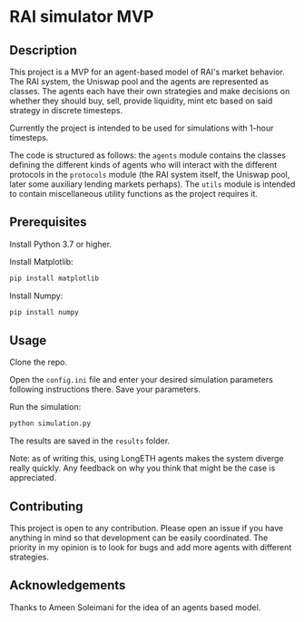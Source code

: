 # RAI simulator MVP

## Description

This project is a MVP for an agent-based model of RAI's market behavior. The RAI system, the Uniswap pool and the agents are represented as classes. The agents each have their own strategies and make decisions on whether they should buy, sell, provide liquidity, mint etc based on said strategy in discrete timesteps.

Currently the project is intended to be used for simulations with 1-hour timesteps.

The code is structured as follows: the ``agents`` module contains the classes defining the different kinds of agents who will interact with the different protocols in the ``protocols`` module (the RAI system itself, the Uniswap pool, later some auxiliary lending markets perhaps). The ``utils`` module is intended to contain miscellaneous utility functions as the project requires it.

## Prerequisites

Install Python 3.7 or higher.

Install Matplotlib:

```bash
pip install matplotlib
```

Install Numpy:

```bash
pip install numpy
```

## Usage

Clone the repo.

Open the ``config.ini`` file and enter your desired simulation parameters following instructions there. Save your parameters.

Run the simulation:

```bash
python simulation.py
```

The results are saved in the ``results`` folder.

Note: as of writing this, using LongETH agents makes the system diverge really quickly. Any feedback on why you think that might be the case is appreciated.

## Contributing

This project is open to any contribution. Please open an issue if you have anything in mind so that development can be easily coordinated. The priority in my opinion is to look for bugs and add more agents with different strategies.

## Acknowledgements

Thanks to Ameen Soleimani for the idea of an agents based model.
